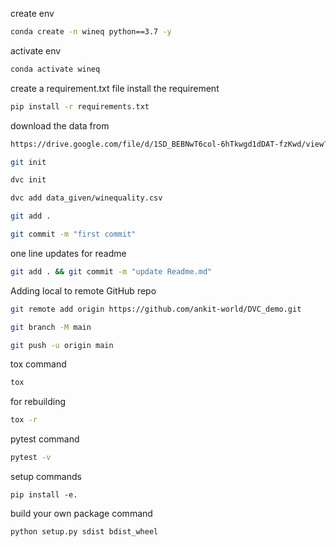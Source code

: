 create env

```bash
conda create -n wineq python==3.7 -y
```

activate env

```bash
conda activate wineq
```

create a requirement.txt file
install the requirement

```bash
pip install -r requirements.txt
```

download the data from

```bash
https://drive.google.com/file/d/1SD_BEBNwT6col-6hTkwgd1dDAT-fzKwd/view?usp=sharing
```

```bash
git init
```

```bash
dvc init
```

```bash
dvc add data_given/winequality.csv
```

```bash
git add .
```

```bash
git commit -m "first commit"
```

one line updates for readme

```bash
git add . && git commit -m "update Readme.md"
```

Adding local to remote GitHub repo

```bash
git remote add origin https://github.com/ankit-world/DVC_demo.git
```

```bash
git branch -M main
```

```bash
git push -u origin main
```

tox command
```bash
tox
```

for rebuilding
```bash
tox -r
```

pytest command
```bash
pytest -v
```

setup commands
```buildoutcfg
pip install -e.
```

build your own package command
```buildoutcfg
python setup.py sdist bdist_wheel
```
